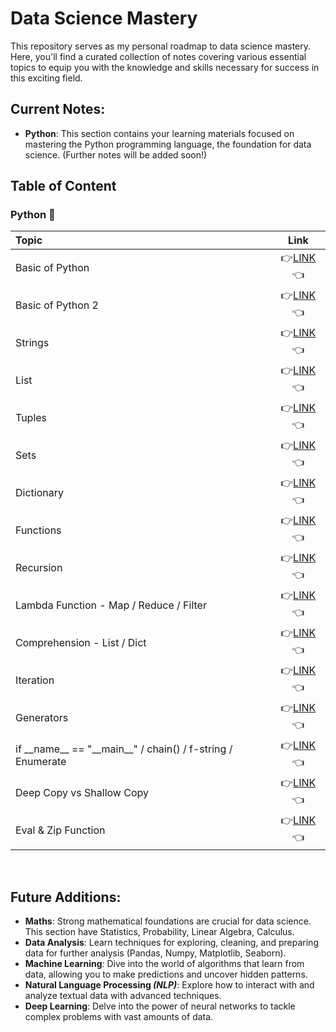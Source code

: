 # Data Science Mastery

This repository serves as my personal roadmap to data science mastery. Here, you'll find a curated collection of notes covering various essential topics to equip you with the knowledge and skills necessary for success in this exciting field.

## Current Notes:
- **Python**: This section contains your learning materials focused on mastering the Python programming language, the foundation for data science. (Further notes will be added soon!)

## Table of Content
<h3>Python 🐍</h3>

| Topic | Link |
| :--- | :---: |
| Basic of Python | 👉[LINK](python-notes/Basic_of_Python.pdf)👈 |
| Basic of Python 2 | 👉[LINK](python-notes/Basic_of_Python_2.pdf)👈 |
| Strings | 👉[LINK](python-notes/Strings.pdf)👈 |
| List | 👉[LINK](python-notes/Lists.pdf)👈 |
| Tuples | 👉[LINK](python-notes/Tuples.pdf)👈 |
| Sets | 👉[LINK](python-notes/Sets.pdf)👈 |
| Dictionary | 👉[LINK](python-notes/Dictionary.pdf)👈 |
| Functions | 👉[LINK](python-notes/Functions.pdf)👈 |
| Recursion | 👉[LINK](python-notes/Recursion.pdf)👈 |
| Lambda Function - Map / Reduce / Filter | 👉[LINK](python-notes/Lambda_Function_-_MAP_REDUCE_FILTER.pdf)👈 |
| Comprehension - List / Dict | 👉[LINK](python-notes/Comprehension_-_List_Dict.pdf)👈 |
| Iteration | 👉[LINK](python-notes/Iteration.pdf)👈 |
| Generators | 👉[LINK](python-notes/Generators.pdf)👈 |
| if \_\_name__ == "\_\_main__" / chain() / f-string / Enumerate| 👉[LINK](python-notes/if___name__equalto__main__-_chain()_f-string_Enumerate.pdf)👈 |
| Deep Copy vs Shallow Copy | 👉[LINK](python-notes/Deep_copy_Vs_Shallow_Copy.pdf)👈 |
| Eval & Zip Function | 👉[LINK](python-notes/Eval_Function__ZIP_Function.pdf)👈 |








<br>

## Future Additions:
- **Maths**: Strong mathematical foundations are crucial for data science. This section have Statistics, Probability, Linear Algebra, Calculus.
- **Data Analysis**: Learn techniques for exploring, cleaning, and preparing data for further analysis (Pandas, Numpy, Matplotlib, Seaborn).
- **Machine Learning**: Dive into the world of algorithms that learn from data, allowing you to make predictions and uncover hidden patterns.
- **Natural Language Processing *(NLP)***: Explore how to interact with and analyze textual data with advanced techniques.
- **Deep Learning**: Delve into the power of neural networks to tackle complex problems with vast amounts of data.
